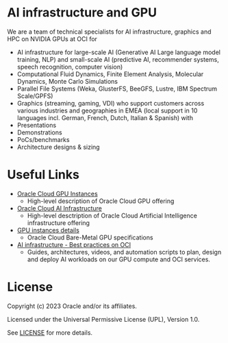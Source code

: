 # AI infrastructure and GPU

We are a team of technical specialists for AI infrastructure, graphics and HPC on NVIDIA GPUs at OCI for
- AI infrastructure for large-scale AI (Generative AI Large language model training, NLP) and small-scale AI (predictive AI, recommender systems, speech recognition, computer vision)
- Computational Fluid Dynamics, Finite Element Analysis, Molecular Dynamics, Monte Carlo Simulations
- Parallel File Systems (Weka, GlusterFS, BeeGFS, Lustre, IBM Spectrum Scale/GPFS)
- Graphics (streaming, gaming, VDI)
who support customers across various industries and geographies in EMEA (local support in 10 languages incl. German, French, Dutch, Italian & Spanish) with
- Presentations
- Demonstrations
- PoCs/benchmarks
- Architecture designs & sizing

# Useful Links 

- [Oracle Cloud GPU Instances](https://www.oracle.com/uk/cloud/compute/gpu/)
    - High-level description of Oracle Cloud GPU offering
- [Oracle Cloud AI Infrastructure](https://www.oracle.com/uk/ai-infrastructure/)
    - High-level desctription of Oracle Cloud Artificial Intelligence infrastructure offering   
- [GPU instances details](https://docs.oracle.com/en-us/iaas/Content/Compute/References/computeshapes.htm#bm-gpu)
    - Oracle Cloud Bare-Metal GPU specifications
- [AI infrastructure - Best practices on OCI](https://www.oracle.com/cloud/oci-best-practices-guide/#ai-infra-on-oci)
    - Guides, architectures, videos, and automation scripts to plan, design and deploy AI workloads on our GPU compute and OCI services.

# License

Copyright (c) 2023 Oracle and/or its affiliates.

Licensed under the Universal Permissive License (UPL), Version 1.0.

See [LICENSE](https://github.com/oracle-devrel/technology-engineering/blob/main/LICENSE) for more details.
